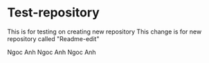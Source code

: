 # Test-repository
This is for testing on creating new repository
This change is for new repository called "Readme-edit"

Ngoc Anh Ngoc Anh Ngoc Anh
